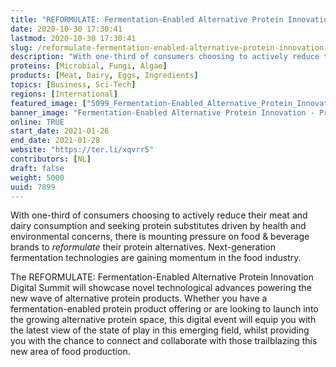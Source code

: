 ```yaml
---
title: "REFORMULATE: Fermentation-Enabled Alternative Protein Innovation"
date: 2020-10-30 17:30:41
lastmod: 2020-10-30 17:30:41
slug: /reformulate-fermentation-enabled-alternative-protein-innovation
description: "With one-third of consumers choosing to actively reduce their meat and dairy consumption and seeking protein substitutes driven by health and environmental concerns, there is mounting pressure on food & beverage brands to reformulate their protein alternatives. Next-generation fermentation technologies are gaining momentum in the food industry."
proteins: [Microbial, Fungi, Algae]
products: [Meat, Dairy, Eggs, Ingredients]
topics: [Business, Sci-Tech]
regions: [International]
featured_image: ["5099_Fermentation-Enabled_Alternative_Protein_Innovation_Summit_2020_Logo_FINAL-1024x151.png"]
banner_image: "Fermentation-Enabled Alternative Protein Innovation - Protein Report.png"
online: TRUE
start_date: 2021-01-26
end_date: 2021-01-28
website: "https://ter.li/xqvrr5"
contributors: [NL]
draft: false
weight: 5000
uuid: 7899
---
```

<p>With one-third of consumers choosing to actively reduce their meat and dairy consumption and seeking protein substitutes driven by health and environmental concerns, there is mounting pressure on food & beverage brands to <em>reformulate</em> their protein alternatives. Next-generation fermentation technologies are gaining momentum in the food industry.</p>
<p>The REFORMULATE: Fermentation-Enabled Alternative Protein Innovation Digital Summit will showcase novel technological advances powering the new wave of alternative protein products. Whether you have a fermentation-enabled protein product offering or are looking to launch into the growing alternative protein space, this digital event will equip you with the latest view of the state of play in this emerging field, whilst providing you with the chance to connect and collaborate with those trailblazing this new area of food production.</p>
